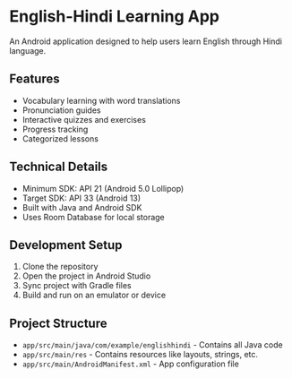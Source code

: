 # English-Hindi Learning App

An Android application designed to help users learn English through Hindi language.

## Features

- Vocabulary learning with word translations
- Pronunciation guides
- Interactive quizzes and exercises
- Progress tracking
- Categorized lessons

## Technical Details

- Minimum SDK: API 21 (Android 5.0 Lollipop)
- Target SDK: API 33 (Android 13)
- Built with Java and Android SDK
- Uses Room Database for local storage

## Development Setup

1. Clone the repository
2. Open the project in Android Studio
3. Sync project with Gradle files
4. Build and run on an emulator or device

## Project Structure

- `app/src/main/java/com/example/englishhindi` - Contains all Java code
- `app/src/main/res` - Contains resources like layouts, strings, etc.
- `app/src/main/AndroidManifest.xml` - App configuration file